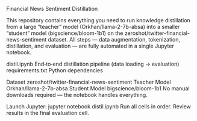 Financial News Sentiment Distillation 

This repository contains everything you need to run knowledge distillation from a large “teacher” model (Orkhan/llama-2-7b-absa) into a smaller “student” model (bigscience/bloom-1b1) on the zeroshot/twitter-financial-news-sentiment dataset. All steps — data augmentation, tokenization, distillation, and evaluation — are fully automated in a single Jupyter notebook.


distil.ipynb	End‑to‑end distillation pipeline (data loading → evaluation)
requirements.txt	Python dependencies


Dataset	zeroshot/twitter-financial-news-sentiment
Teacher Model	Orkhan/llama-2-7b-absa
Student Model	bigscience/bloom-1b1
No manual downloads required — the notebook handles everything.

Launch Jupyter:
jupyter notebook distil.ipynb
Run all cells in order.
Review results in the final evaluation cell.
